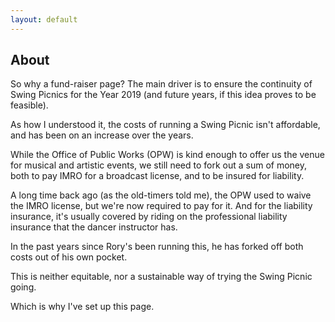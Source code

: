 ```yaml
---
layout: default
---
```


## About

So why a fund-raiser page? The main driver is to ensure the continuity of Swing Picnics for the Year 2019 (and future years, if this idea proves to be feasible).

As how I understood it, the costs of running a Swing Picnic isn't affordable, and has been on an increase over the years.

While the Office of Public Works (OPW) is kind enough to offer us the venue for musical and artistic events, we still need to fork out a sum of money, both to pay IMRO for a broadcast license, and to be insured for liability.

A long time back ago (as the old-timers told me), the OPW used to waive the IMRO license, but we're now required to pay for it. And for the liability insurance, it's usually covered by riding on the professional liability insurance that the dancer instructor has.

In the past years since Rory's been running this, he has forked off both costs out of his own pocket.

This is neither equitable, nor a sustainable way of trying the Swing Picnic going.

Which is why I've set up this page.
